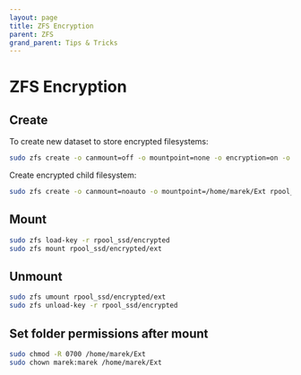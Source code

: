 ```yaml
---
layout: page
title: ZFS Encryption
parent: ZFS
grand_parent: Tips & Tricks
---
```


# ZFS Encryption

## Create

To create new dataset to store encrypted filesystems:

```sh
sudo zfs create -o canmount=off -o mountpoint=none -o encryption=on -o keylocation=prompt -o keyformat=passphrase rpool_ssd/encrypted
```

Create encrypted child filesystem:

```sh
sudo zfs create -o canmount=noauto -o mountpoint=/home/marek/Ext rpool_ssd/encrypted/ext
```

## Mount

```sh
sudo zfs load-key -r rpool_ssd/encrypted
sudo zfs mount rpool_ssd/encrypted/ext
```

## Unmount

```sh
sudo zfs umount rpool_ssd/encrypted/ext
sudo zfs unload-key -r rpool_ssd/encrypted
```

## Set folder permissions after mount

```sh
sudo chmod -R 0700 /home/marek/Ext
sudo chown marek:marek /home/marek/Ext
```

